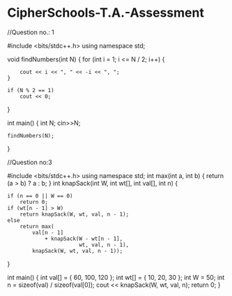 # CipherSchools-T.A.-Assessment
//Question no.: 1

#include <bits/stdc++.h>
using namespace std;
 
void findNumbers(int N)
{
    for (int i = 1; i <= N / 2; i++) {
 
 
        cout << i << ", " << -i << ", ";
    }
 
    if (N % 2 == 1)
        cout << 0;
}
 
 
int main()
{
    int N;
	cin>>N;
 
    findNumbers(N);
}





//Question no:3

#include <bits/stdc++.h>
using namespace std;
int max(int a, int b) { return (a > b) ? a : b; }
int knapSack(int W, int wt[], int val[], int n)
{
 
    if (n == 0 || W == 0)
        return 0;
    if (wt[n - 1] > W)
        return knapSack(W, wt, val, n - 1);
    else
        return max(
            val[n - 1]
                + knapSack(W - wt[n - 1],
                           wt, val, n - 1),
            knapSack(W, wt, val, n - 1));
}
 

int main()
{
    int val[] = { 60, 100, 120 };
    int wt[] = { 10, 20, 30 };
    int W = 50;
    int n = sizeof(val) / sizeof(val[0]);
    cout << knapSack(W, wt, val, n);
        return 0;
}

